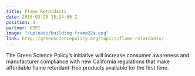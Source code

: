 ```yaml
---
title: Flame Retardants
date: 2016-03-29 15:24:00 Z
position: 4
partner: GSPI
image: "/uploads/building-frame@2x.png"
link: http://greensciencepolicy.org/topics/flame-retardants/
---
```


The Green Science Policy’s initiative will increase consumer awareness and manufacturer compliance with new California regulations that make affordable flame retardant-free products available for the first time.